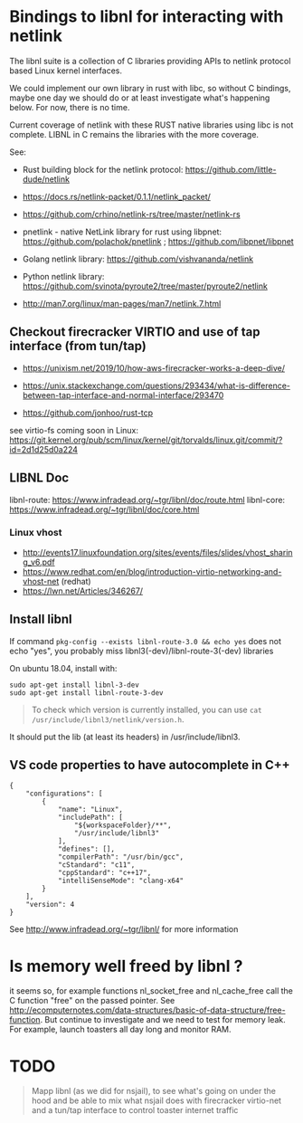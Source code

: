 
# Bindings to libnl for interacting with netlink

The libnl suite is a collection of C libraries providing APIs to netlink protocol based Linux kernel interfaces.

We could implement our own library in rust with libc, so without C bindings, maybe one day we should do or at least investigate what's happening below. For now, there is no time. 

Current coverage of netlink with these RUST native libraries using libc is not complete. LIBNL in C remains the libraries with the more coverage.

See:

- Rust building block for the netlink protocol: https://github.com/little-dude/netlink

- https://docs.rs/netlink-packet/0.1.1/netlink_packet/

- https://github.com/crhino/netlink-rs/tree/master/netlink-rs

- pnetlink - native NetLink library for rust using libpnet: https://github.com/polachok/pnetlink ; https://github.com/libpnet/libpnet

- Golang netlink library: https://github.com/vishvananda/netlink

- Python netlink library: https://github.com/svinota/pyroute2/tree/master/pyroute2/netlink

- http://man7.org/linux/man-pages/man7/netlink.7.html

## Checkout firecracker VIRTIO and use of tap interface (from tun/tap)

- https://unixism.net/2019/10/how-aws-firecracker-works-a-deep-dive/

- https://unix.stackexchange.com/questions/293434/what-is-difference-between-tap-interface-and-normal-interface/293470

- https://github.com/jonhoo/rust-tcp

see virtio-fs coming soon in Linux: https://git.kernel.org/pub/scm/linux/kernel/git/torvalds/linux.git/commit/?id=2d1d25d0a224

## LIBNL Doc

libnl-route: https://www.infradead.org/~tgr/libnl/doc/route.html
libnl-core: https://www.infradead.org/~tgr/libnl/doc/core.html

### Linux vhost

- http://events17.linuxfoundation.org/sites/events/files/slides/vhost_sharing_v6.pdf
- https://www.redhat.com/en/blog/introduction-virtio-networking-and-vhost-net (redhat)
- https://lwn.net/Articles/346267/

## Install libnl

If command ```pkg-config --exists libnl-route-3.0 && echo yes``` does not echo "yes", you probably miss libnl3(-dev)/libnl-route-3(-dev) libraries

On ubuntu 18.04, install with:

```
sudo apt-get install libnl-3-dev
sudo apt-get install libnl-route-3-dev
```

> To check which version is currently installed, you can use `cat /usr/include/libnl3/netlink/version.h`.

It should put the lib (at least its headers) in /usr/include/libnl3.

## VS code properties to have autocomplete in C++

```
{
    "configurations": [
        {
            "name": "Linux",
            "includePath": [
                "${workspaceFolder}/**",
                "/usr/include/libnl3"
            ],
            "defines": [],
            "compilerPath": "/usr/bin/gcc",
            "cStandard": "c11",
            "cppStandard": "c++17",
            "intelliSenseMode": "clang-x64"
        }
    ],
    "version": 4
}
```

See http://www.infradead.org/~tgr/libnl/ for more information

# Is memory well freed by libnl ?

it seems so, for example functions nl_socket_free and nl_cache_free call the C function "free" on the passed pointer. See http://ecomputernotes.com/data-structures/basic-of-data-structure/free-function.
But continue to investigate and we need to test for memory leak. For example, launch toasters all day long and monitor RAM.

# TODO

> Mapp libnl (as we did for nsjail), to see what's going on under the hood and be able to mix what nsjail does with firecracker virtio-net and a tun/tap interface to control toaster internet traffic